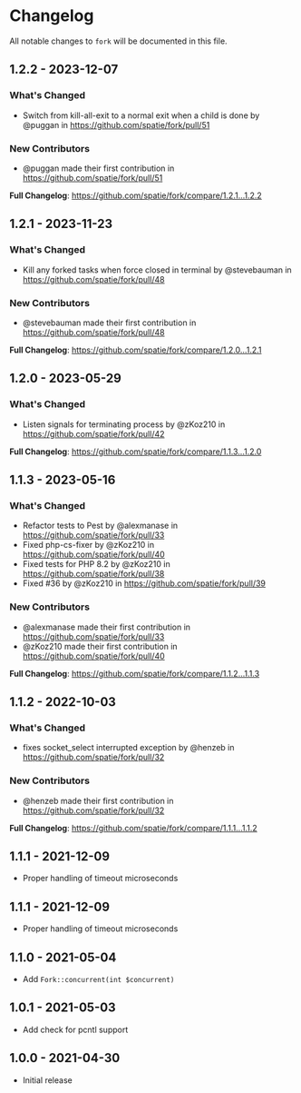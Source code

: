 # Changelog

All notable changes to `fork` will be documented in this file.

## 1.2.2 - 2023-12-07

### What's Changed

* Switch from kill-all-exit to a normal exit when a child is done by @puggan in https://github.com/spatie/fork/pull/51

### New Contributors

* @puggan made their first contribution in https://github.com/spatie/fork/pull/51

**Full Changelog**: https://github.com/spatie/fork/compare/1.2.1...1.2.2

## 1.2.1 - 2023-11-23

### What's Changed

- Kill any forked tasks when force closed in terminal by @stevebauman in https://github.com/spatie/fork/pull/48

### New Contributors

- @stevebauman made their first contribution in https://github.com/spatie/fork/pull/48

**Full Changelog**: https://github.com/spatie/fork/compare/1.2.0...1.2.1

## 1.2.0 - 2023-05-29

### What's Changed

- Listen signals for terminating process by @zKoz210 in https://github.com/spatie/fork/pull/42

**Full Changelog**: https://github.com/spatie/fork/compare/1.1.3...1.2.0

## 1.1.3 - 2023-05-16

### What's Changed

- Refactor tests to Pest by @alexmanase in https://github.com/spatie/fork/pull/33
- Fixed php-cs-fixer by @zKoz210 in https://github.com/spatie/fork/pull/40
- Fixed tests for PHP 8.2 by @zKoz210 in https://github.com/spatie/fork/pull/38
- Fixed #36 by @zKoz210 in https://github.com/spatie/fork/pull/39

### New Contributors

- @alexmanase made their first contribution in https://github.com/spatie/fork/pull/33
- @zKoz210 made their first contribution in https://github.com/spatie/fork/pull/40

**Full Changelog**: https://github.com/spatie/fork/compare/1.1.2...1.1.3

## 1.1.2 - 2022-10-03

### What's Changed

- fixes socket_select interrupted exception  by @henzeb in https://github.com/spatie/fork/pull/32

### New Contributors

- @henzeb made their first contribution in https://github.com/spatie/fork/pull/32

**Full Changelog**: https://github.com/spatie/fork/compare/1.1.1...1.1.2

## 1.1.1 - 2021-12-09

- Proper handling of timeout microseconds

## 1.1.1 - 2021-12-09

- Proper handling of timeout microseconds

## 1.1.0 - 2021-05-04

- Add `Fork::concurrent(int $concurrent)`

## 1.0.1 - 2021-05-03

- Add check for pcntl support

## 1.0.0 - 2021-04-30

- Initial release
